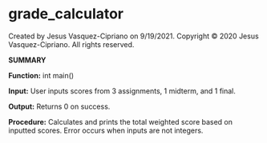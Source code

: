 # grade_calculator

Created by Jesus Vasquez-Cipriano on 9/19/2021.
Copyright © 2020 Jesus Vasquez-Cipriano. All rights reserved.

**SUMMARY**

**Function:** int main()

**Input:** User inputs scores from 3 assignments, 1 midterm, and 1 final.

**Output:** Returns 0 on success.

**Procedure:** Calculates and prints the total weighted score based on inputted scores. Error occurs when inputs are not integers.
